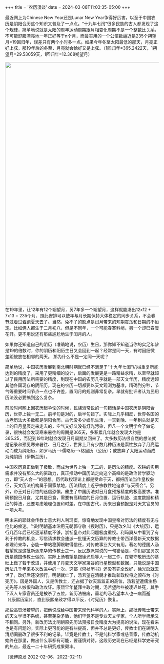 +++
title = '农历漫谈'
date = 2024-03-08T11:03:35-05:00
+++


最近网上为Chinese New Year还是Lunar New Year争得好厉害，以至于中国农历是阴阳合历这个知识又普及了一点点。“十九年七闰”很多民族的古人都发现了这个规律，简单地说就是太阳的周年运动周期跟月相变化周期不是一个整数比关系，不可能舒服漂亮地一年正好等于n个月，而最实用的一个公倍数逼近是235个朔望月=19回归年，误差只有两个小时多一点。如果今年冬至太阳最低的那天，月亮正好上弦，那19年后的冬至，月亮就会恰好又是上弦。（1回归年=365.2422天，1朔望月=29.53059天，1回归年=12.368朔望月）<br>
<br>
<img src="/selene/images/天文/历法/nongli19.jpg" width="800" />
<br>
在19年里，让12年有12个朔望月，另7年多一个朔望月，这样就能凑出12x12 + 7x13 = 235个月，照此安排可以使年与月长期保持大体稳定的同步关系，不会春节过着过着跑夏天去了。当然，免不了的缺点是闰月带来的短期震荡和日期的不恒定。比如俩人都生于二月初八，但是不同年，一个可能春寒料峭，另一个却已春暖花开。更不用说还有那些尴尬地生于闰月的人。

如果你还知道自己的阴历（准确地说，农历）生日，那你知不知道当你的实足年龄是19的倍数时，你的阴历和阳历生日又会回到一起？经常是同一天，有时因细微差距被放在相邻的两天。 那为什么不是一定同一天呢？

简单地说，中国农历发展到南北朝时期就已经不满足于”十九年七闰“机械重复所能达到的精度了，采用了更精细的设计，后面的发展更是一路精益求精，以至早就超过了民用历法所需要的精度，到现在中国的农历几乎就是一部天文年历，精度远超其他各国现存的阴阳历。现在的农历一切都要以天文观测为基准，精确到分秒，节气等重要时间节点一点也不许差，置闰月的规则非常复杂。早就有批评者认为民用历法没必要搞到这么复杂。

前段时间网上因农历起争论的时候，民族派常说的一句错话是中国农历是阴阳合历，世界上独一无二。前半句是对的，后半句错了。实际上几乎相反，世界各国的古老历法大多数都是阴阳合历。古代没多少娱乐生活，一天到晚、一年到头就是天上的日月星辰走来走去的，空气又好又没有灯光污染，但凡一个文明学会了做记录，很快就会发现寒来暑往的周期是365天，多积累几年就会发现大约是365.25，而记到19年时就会发现日月周期又回来了。大多数历法很自然的想法就是记录和预见寒来暑往、日月之行，世界上只有少数几种历法是索性放弃了月亮运动而成为纯阳历，如罗马历—>儒略历—>格里历（公历）；或放弃了太阳运动而成为纯阴历（伊斯兰历）。

中国农历真正做到了极致，而成为世界上独一无二的，是历法的精度。农耕的实用需求并没有那么大的驱动力，真正推动中国历法走向这个高峰的是政治哲学驱动力，即“天人合一”的思想。历代政权理论上都是受命于天，都把历法当作皇权象征，天文历法机构属于国家禁地，历法精度上近乎宗教性地追求“与天密合”。另外，帝王对日月蚀的迷信恐惧，催生了中国历法对日月食预报精度的极高要求。准确预报日月食，尤其是日食，需要有高精度的日月位置、运行轨迹、速度数据和精细的算法，还要考虑地理位置和时差。在中国古代，历来日食预报是对天文官员的一项大考。

明末来的耶稣会传教士意大利人利玛窦，惊奇地发现中国皇帝对历法的精度有无与伦比的痴迷。当时明朝基本沿用元朝郭守敬《授时历》，只是改名叫《大统历》，运行几百年后已经逐渐精度不够，崇祯皇帝对此问题极度重视。利玛窦从中看到了有利于传教的机会，写信请求教会速派一批懂天文历算的传教士带西洋最新天文数据和理论来华，必能一举站稳脚跟取得信任，对传教事业大大有用。著名的德国人汤若望就是这批新派来华的传教士之一。反民族派常说的一句错话是，你们那宝贝农历是德国传教士做的。实际上汤若望是跟徐光启等人一起工作，在郭守敬历法的基础上做了若干改进，并使用了丹麦天文学家第谷的行星模型和数据，只能说是中国历法几千年来多次改进中的一次。这部《崇祯历书》还没有完全改好，徐光启就去世了，改好后还没颁行，明朝就亡了，汤若望在清朝才推动新政权将之颁布为《时宪历》。因是外国人，又是传教士，还占据了钦天监监正的高位，汤若望遭儒生杨光先等人嫉恨和政治攻讦。康熙早年鳌拜主政时期，汤若望险些被凌迟处死，其手下汉人专家官员还是被杀了五位，新历法被废，垂老的汤若望本人也一病而逝（《康熙历案》），直到康熙亲政才得以平反，《时宪历》恢复。

那些高赞汤若望的，把他说成给中国带来现代科学的人。实际上，那批传教士带来的天文学很不系统，甚至芜杂矛盾，他们毕竟不是专业天文学家，个人所学师承又不相同。另外，新改历法比明朝原先历法预报日食精度大为提高的说法，现在看来也是有问题的。实际上更可能的是有些提高，但并不总是更好，传教士们在转明入清期间删改了很多不利的记录。毕竟是传教士，不是纯科学家或慈善家，传教动机始终在那里，做出什么事都有可能，要谨慎对待。这段历史现在已经是科学史研究的热点，最近一二十年研究成果颇丰。

（微博原发 2022-02-06、2022-02-11）